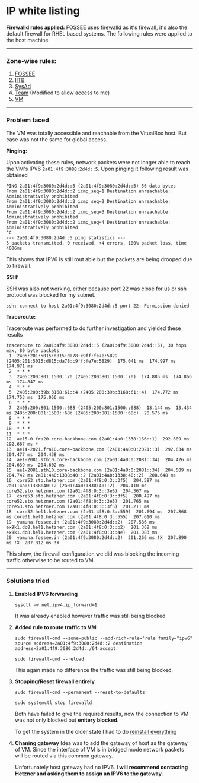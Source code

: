 # IP white listing

**Firewalld rules applied:** FOSSEE uses [firewalld]() as it's firewall, it's also the default firewall for RHEL based systems. The following rules were applied to the host machine

---

### Zone-wise rules:
1. [FOSSEE](./FirewallRules/firewall.cmd.FOSSEE.sh)
1. [IITB](./FirewallRules/firewall.cmd.IITB.sh)
1. [SysAd](./FirewallRules/firewall.cmd.SysAd.sh)
1. [Team](./FirewallRules/firewall.cmd.Team.sh) (Modified to allow access to me)
1. [VM](./FirewallRules/firewall.cmd.VM.sh)

---

### Problem faced
The VM was totally accessible and reachable from the VitualBox host. But case was not the same for global access.

**Pinging:**

Upon activating these rules, network packets were not longer able to reach the VM's IPV6 `2a01:4f9:3080:2d4d::5`. Upon pinging it following result was obtained

```
PING 2a01:4f9:3080:2d4d::5 (2a01:4f9:3080:2d4d::5) 56 data bytes
From 2a01:4f9:3080:2d4d::2 icmp_seq=1 Destination unreachable: Administratively prohibited
From 2a01:4f9:3080:2d4d::2 icmp_seq=2 Destination unreachable: Administratively prohibited
From 2a01:4f9:3080:2d4d::2 icmp_seq=3 Destination unreachable: Administratively prohibited
From 2a01:4f9:3080:2d4d::2 icmp_seq=4 Destination unreachable: Administratively prohibited
^C
--- 2a01:4f9:3080:2d4d::5 ping statistics ---
5 packets transmitted, 0 received, +4 errors, 100% packet loss, time 4006ms
```
This shows that IPV6 is still rout able but the packets are being drooped due to firewall. 

**SSH:**

SSH was also not working, either because port 22 was close for us or ssh protocol was blocked for my subnet.
```
ssh: connect to host 2a01:4f9:3080:2d4d::5 port 22: Permission denied
```

**Traceroute:**

Traceroute was performed to do further investigation and yielded these results

```
traceroute to 2a01:4f9:3080:2d4d::5 (2a01:4f9:3080:2d4d::5), 30 hops max, 80 byte packets
 1  2405:201:5015:d815:da78:c9ff:fe7e:5829 (2405:201:5015:d815:da78:c9ff:fe7e:5829)  175.041 ms  174.997 ms  174.971 ms
 2  * * *
 3  2405:200:801:1500::70 (2405:200:801:1500::70)  174.885 ms  174.866 ms  174.847 ms
 4  * * *
 5  2405:200:39b:3168:61::4 (2405:200:39b:3168:61::4)  174.772 ms  174.753 ms  175.056 ms
 6  * * *
 7  2405:200:801:1500::688 (2405:200:801:1500::688)  13.144 ms  13.434 ms 2405:200:801:1500::68c (2405:200:801:1500::68c)  20.575 ms
 8  * * *
 9  * * *
10  * * *
11  * * *
12  ae15-0.fra20.core-backbone.com (2a01:4a0:1338:166::1)  292.689 ms  292.667 ms *
13  ae14-2021.fra10.core-backbone.com (2a01:4a0:0:2021::3)  292.634 ms  204.477 ms  204.438 ms
14  ae1-2081.sth10.core-backbone.com (2a01:4a0:0:2081::34)  204.426 ms  204.639 ms  204.602 ms
15  ae1-2081.sth10.core-backbone.com (2a01:4a0:0:2081::34)  204.589 ms  204.742 ms 2a01:4a0:1338:40::2 (2a01:4a0:1338:40::2)  208.648 ms
16  core53.sto.hetzner.com (2a01:4f8:0:3::3f5)  204.597 ms 2a01:4a0:1338:40::2 (2a01:4a0:1338:40::2)  204.410 ms core52.sto.hetzner.com (2a01:4f8:0:3::3e5)  204.367 ms
17  core53.sto.hetzner.com (2a01:4f8:0:3::3f5)  200.497 ms core52.sto.hetzner.com (2a01:4f8:0:3::3e5)  201.765 ms core53.sto.hetzner.com (2a01:4f8:0:3::3f5)  201.211 ms
18  core32.hel1.hetzner.com (2a01:4f8:0:3::559)  201.694 ms  207.868 ms core31.hel1.hetzner.com (2a01:4f8:0:3::555)  207.610 ms
19  yamuna.fossee.in (2a01:4f9:3080:2d4d::2)  207.586 ms ex9k1.dc8.hel1.hetzner.com (2a01:4f8:0:3::b2)  201.368 ms ex9k1.dc8.hel1.hetzner.com (2a01:4f8:0:3::4e)  201.083 ms
20  yamuna.fossee.in (2a01:4f9:3080:2d4d::2)  201.266 ms !X  207.890 ms !X  207.812 ms !X
```

This show, the firewall configuration we did was blocking the incoming traffic otherwise to be routed to VM.

---

### Solutions tried
1. **Enabled IPV6 forwarding**
    ```
    sysctl -w net.ipv4.ip_forward=1
    ```
    It was already enabled however traffic was still being blocked

2. **Added rule to route traffic to VM**
    ```
    sudo firewall-cmd --zone=public --add-rich-rule='rule family="ipv6" source address=2a01:4f9:3080:2d4d::2 destination address=2a01:4f9:3080:2d4d::/64 accept'

    sudo firewall-cmd --reload
    ```

    This again made no difference the traffic was still being blocked.

3. **Stopping/Reset firewall entirely**
    ```
    sudo firewall-cmd --permanent --reset-to-defaults
    ```
    ```
    sudo systemctl stop firewalld
    ```

    Both have failed to give the required results, now the connection to VM was not only blocked but **enitery blocked.**

    To get the system in the older state I had to do [reinstall everything](./Reinstall.md)

4. **Chaning gateway**
    Idea was to add the gateway of host as the gateway of VM. Since the interface of VM is in bridged mode network packets will be routed via this common gateway.

    Unfortunately host gateway had no IPV6. **I will recommend contacting Hetzner and asking them to assign an IPV6 to the gateway.**
